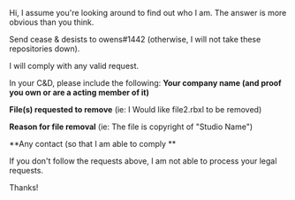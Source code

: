 Hi, I assume you're looking around to find out who I am. The answer is more obvious than you think. 

Send cease & desists to owens#1442 (otherwise, I will not take these repositories down).

I will comply with any valid request.

In your C&D, please include the following:
 **Your company name (and proof you own or are a acting member of it)**
 
 **File(s) requested to remove** (ie: I Would like file2.rbxl to be removed)
 
 **Reason for file removal** (ie: The file is copyright of "Studio Name")
 
 **Any contact (so that I am able to comply **

If you don't follow the requests above, I am not able to process your legal requests.

Thanks!
